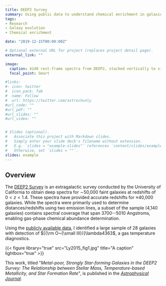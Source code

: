 ```yaml
---
title: DEEP2 Survey
summary: Using public data to understand chemical enrichment in galaxies
tags:
- Research
- Galaxy evolution
- Chemical enrichment

date: "2019-12-15T00:00:00Z"

# Optional external URL for project (replaces project detail page).
external_link: ""

image:
  caption: 4140 rest-frame spectra from DEEP2, stacked vertically to visualize
  focal_point: Smart

#links:
#- icon: twitter
#  icon_pack: fab
#  name: Follow
#  url: https://twitter.com/astrochunly
#url_code: ""
#url_pdf: ""
#url_slides: ""
#url_video: ""


# Slides (optional).
#   Associate this project with Markdown slides.
#   Simply enter your slide deck's filename without extension.
#   E.g. `slides = "example-slides"` references `content/slides/example-slides.md`.
#   Otherwise, set `slides = ""`.
slides: example
---
```


## Overview

The [DEEP2 Survey](http://deep.ps.uci.edu/) is an extragalactic survey conducted
by the University of California to obtain deep spectra for $\sim$50,000 faint
galaxies at redshifts of $0 < z < 1.4$. These spectra have provided accurate
redshifts for $\approx$40,000 galaxies. While the spectra were primarily used
to determine distances/redshifts using two emission lines, a subset of the
sample (4,140 galaxies) contains spectral coverage that span 3700--5010 Angstroms,
enabling gas-phase chemical abundance determination.

Using the [publicly available data](http://deep.ps.uci.edu/DR4/home.html), I
identified a large sample of 28 galaxies with detection of
$[{\rm O~{\small III}}]\lambda4363$, a gas temperature diagnostics.

{{< figure library="true" src="Ly2015_fig1.jpg" title="A caption" lightbox="true" >}}

This work, titled "_Metal-poor, Strongly Star-forming Galaxies in the DEEP2 Survey:
The Relationship between Stellar Mass, Temperature-based Metallicity, and Star
Formation Rate_", is published in the
[_Astrophysical Journal_](https://dx.doi.org/10.1088/0004-637X/805/1/45).
